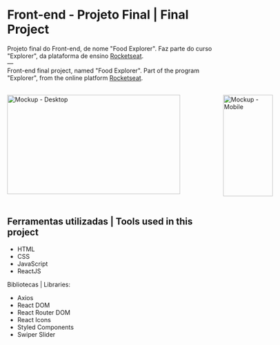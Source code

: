 # Front-end - Projeto Final | Final Project

Projeto final do Front-end, de nome "Food Explorer". Faz parte do curso "Explorer", da plataforma de ensino [Rocketseat](https://rocketseat.com.br/).
<br>—<br>
Front-end final project, named "Food Explorer". Part of the program "Explorer", from the online platform [Rocketseat](https://rocketseat.com.br/).

<br>
<div style="display: flex;">
  <img width="401" height="230" alt="Mockup - Desktop" src="https://github.com/user-attachments/assets/897b9c9b-e88a-4d9d-9ab0-888d93572cd2" style="margin-right: 100px;" />
  <img width="115" height="235" alt="Mockup - Mobile" src="https://github.com/user-attachments/assets/4875ea5d-c0cf-40fc-b10a-00a63d55e2ff" />
</div>
<br>

## Ferramentas utilizadas | Tools used in this project

- HTML
- CSS
- JavaScript
- ReactJS

Bibliotecas | Libraries:
- Axios
- React DOM
- React Router DOM
- React Icons
- Styled Components
- Swiper Slider
